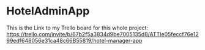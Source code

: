# HotelAdminApp
This is the Link to my Trello board for this whole project: https://trello.com/invite/b/67b2f5a3834d9be7005135d8/ATTIe05feccf76e1299edf648056e31ca48c66B55819/hotel-manager-app
